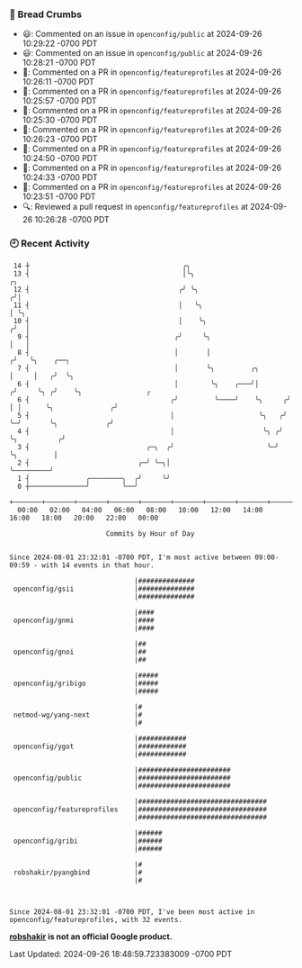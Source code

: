 ### 🍞 Bread Crumbs

 * 😃: Commented on an issue in `openconfig/public` at 2024-09-26 10:29:22 -0700 PDT
 * 😃: Commented on an issue in `openconfig/public` at 2024-09-26 10:28:21 -0700 PDT
 * 💬: Commented on a PR in  `openconfig/featureprofiles` at 2024-09-26 10:26:11 -0700 PDT
 * 💬: Commented on a PR in  `openconfig/featureprofiles` at 2024-09-26 10:25:57 -0700 PDT
 * 💬: Commented on a PR in  `openconfig/featureprofiles` at 2024-09-26 10:25:30 -0700 PDT
 * 💬: Commented on a PR in  `openconfig/featureprofiles` at 2024-09-26 10:26:23 -0700 PDT
 * 💬: Commented on a PR in  `openconfig/featureprofiles` at 2024-09-26 10:24:50 -0700 PDT
 * 💬: Commented on a PR in  `openconfig/featureprofiles` at 2024-09-26 10:24:33 -0700 PDT
 * 💬: Commented on a PR in  `openconfig/featureprofiles` at 2024-09-26 10:23:51 -0700 PDT
 * 🔍: Reviewed a pull request in  `openconfig/featureprofiles` at 2024-09-26 10:26:28 -0700 PDT

### 🕘 Recent Activity
```
 14 ┼                                      ╭╮
 13 ┤                                      │╰╮                           ╭╮
 12 ┤                                     ╭╯ ╰╮                         ╭╯│
 11 ┤                                     │   ╰╮                        │ ╰╮
 10 ┤                                     │    ╰╮                      ╭╯  │
  9 ┤                                    ╭╯     ╰╮                     │   │
  8 ┤                                    │       │                    ╭╯   ╰╮    ╭──╮
  7 ┤                                    │       ╰╮         ╭╮        │     │   ╭╯  ╰╮
  6 ┤                                    │        ╰╮    ╭───╯│       ╭╯     ╰╮ ╭╯    ╰╮                ╭
  6 ┤                                   ╭╯         ╰────╯    ╰╮     ╭╯       │ │      ╰╮              ╭╯
  5 ┤                                   │                     ╰╮   ╭╯        ╰─╯       ╰╮            ╭╯
  4 ┤                                   │                      ╰╮ ╭╯                    ╰╮          ╭╯
  3 ┤                             ╭─╮  ╭╯                       ╰─╯                      ╰╮         │
  2 ┤                           ╭─╯ ╰─╮│                                                  ╰─────────╯
  1 ┤              ╭────────╮  ╭╯     ╰╯
  0 ┼──────────────╯        ╰──╯
    +───────+───────+───────+───────+───────+───────+───────+───────+───────+───────+───────+───────+────
  00:00   02:00   04:00   06:00   08:00   10:00   12:00   14:00   16:00   18:00   20:00   22:00   00:00   

						Commits by Hour of Day


Since 2024-08-01 23:32:01 -0700 PDT, I'm most active between 09:00-09:59 - with 14 events in that hour.

```



```
                               |##############
 openconfig/gsii               |##############
                               |##############

                               |####
 openconfig/gnmi               |####
                               |####

                               |##
 openconfig/gnoi               |##
                               |##

                               |#####
 openconfig/gribigo            |#####
                               |#####

                               |#
 netmod-wg/yang-next           |#
                               |#

                               |############
 openconfig/ygot               |############
                               |############

                               |#######################
 openconfig/public             |#######################
                               |#######################

                               |################################
 openconfig/featureprofiles    |################################
                               |################################

                               |######
 openconfig/gribi              |######
                               |######

                               |#
 robshakir/pyangbind           |#
                               |#



Since 2024-08-01 23:32:01 -0700 PDT, I've been most active in openconfig/featureprofiles, with 32 events.

```
**[robshakir](mailto:robjs@google.com) is not an official Google product.**  


Last Updated: 2024-09-26 18:48:59.723383009 -0700 PDT
